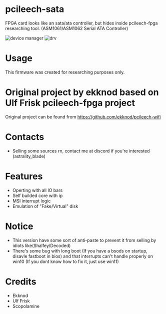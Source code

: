 # pcileech-sata
FPGA card looks like an sata/ata controller, but hides inside pcileech-fpga researching tool. (ASM1061/ASM1062 Serial ATA Controller)

![device manager](https://github.com/user-attachments/assets/2292e843-8029-4e7e-8a42-7f4f198477ae)
![drv](https://github.com/user-attachments/assets/b667b244-ac22-42bf-b3dd-ad1c8feba29a)
# Usage
This firmware was created for researching purposes only.
# Original project by ekknod based on Ulf Frisk pcileech-fpga project
Original project can be found from https://github.com/ekknod/pcileech-wifi
# Contacts
- Selling some sources rn, contact me at discord if you're interested (astrality_blade)
# Features
- Operting with all IO bars
- Self builded core with ip
- MSI interrupt logic
- Emulation of "Fake/Virtual" disk
# Notice
- This version have some sort of anti-paste to prevent it from selling by idiots like(Shalfey/Decoded)
- There's some bug with long boot (If you have a bsods on startup, disavle fastboot in bios) and that interrupts can't handle properly on win10 (If you dont know how to fix it, just use win11)
# Credits
- Ekknod
- Ulf Frisk
- Scopolamine
